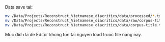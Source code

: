 Data save tai:

```bash
mv /Data/Projects/Reconstruct_Vietnamese_diacritics/data/processed/*.txt /Data/LargeData/Resconstruct_Vietnamese_diacrtics/data/processed
mv /Data/Projects/Reconstruct_Vietnamese_diacritics/data/raw/corpus-title.txt /Data/LargeData/Resconstruct_Vietnamese_diacrtics/data/raw
mv /Data/Projects/Reconstruct_Vietnamese_diacritics/data/corpus-title.tar.gz /Data/LargeData/Resconstruct_Vietnamese_diacrtics/data/
```

Muc dich la de Editor khong ton tai nguyen load truoc file nang nay.
